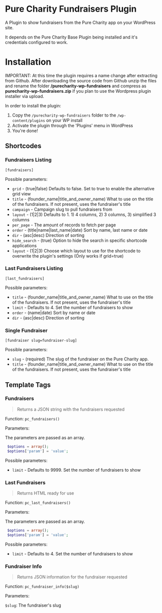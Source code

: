 # Pure Charity Fundraisers Plugin

A Plugin to show fundraisers from the Pure Charity app on your WordPress site.

It depends on the Pure Charity Base Plugin being installed and it's credentials configured to work.

# Installation

IMPORTANT:  At this time the plugin requires a name change after extracting from Github.  After downloading the source code from Github unzip the files and rename the folder **/purecharity-wp-fundraisers** and compress as **purecharity-wp-fundraisers.zip** if you plan to use the Wordpress plugin installer via upload.   

In order to install the plugin:

1. Copy the `/purecharity-wp-fundraisers` folder to the `/wp-content/plugins` on your WP install
2. Activate the plugin through the 'Plugins' menu in WordPress
3. You're done!


## Shortcodes

### Fundraisers Listing
`[fundraisers]`

Possible parameters:
* `grid` - (true|false) Defaults to false. Set to true to enable the alternative grid view
* `title` - (founder_name|title_and_owner_name) What to use on the title of the fundraisers. If not present, uses the fundraiser's title
* `campaign` - Campaign slug to pull fundraisers from
* `layout` - (1|2|3) Defaults to 1. 1) 4 columns, 2) 3 columns, 3) simplified 3 columns
* `per_page` - The amount of records to fetch per page
* `order` - (title|name|last_name|date) Sort by name, last name or date
* `dir` - (asc|desc) Direction of sorting
* `hide_search` - (true) Option to hide the search in specific shortcode applications
* `layout` - (1|2|3) Choose which layout to use for the shortcode to overwrite the plugin's settings (Only works if grid=true)

### Last Fundraisers Listing
`[last_fundraisers]`

Possible parameters:
* `title` - (founder_name|title_and_owner_name) What to use on the title of the fundraisers. If not present, uses the fundraiser's title
* `limit` - Defaults to 4. Set the number of fundraisers to show
* `order` - (name|date) Sort by name or date
* `dir` - (asc|desc) Direction of sorting

### Single Fundraiser
`[fundraiser slug=fundraiser-slug]`

Possible parameters:
* `slug` - (required) The slug of the fundraiser on the Pure Charity app.
* `title` - (founder_name|title_and_owner_name) What to use on the title of the fundraisers. If not present, uses the fundraiser's title


## Template Tags

### Fundraisers

> Returns a JSON string with the fundraisers requested

Function:
`pc_fundraisers()`

Parameters:

The parameters are passed as an array.

```php
 $options = array();
 $options['param'] = 'value';
```

Possible parameters:
* `limit` - Defaults to 9999. Set the number of fundraisers to show

### Last Fundraisers

> Returns HTML ready for use

Function:
`pc_last_fundraisers()`

Parameters:

The parameters are passed as an array.

```php
 $options = array();
 $options['param'] = 'value';
```

Possible parameters:
* `limit` - Defaults to 4. Set the number of fundraisers to show

### Fundraiser Info

> Returns JSON information for the fundraiser requested

Function:
`pc_fundraiser_info($slug)`

Parameters:

`$slug`: The fundraiser's slug
